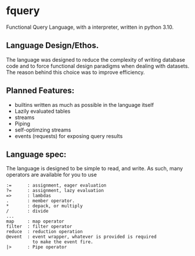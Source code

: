 # fquery
Functional Query Language, with a interpreter, written in python 3.10.

## Language Design/Ethos.

The language was designed to reduce the complexity of writing database
code and to force functional design paradigms when dealing with datasets.
The reason behind this choice was to improve efficiency. 

## Planned Features:
- builtins written as much as possible in the language itself
- Lazily evaluated tables
- streams
- Piping
- self-optimzing streams
- events (requests) for exposing query results

## Language spec:

The language is designed to be simple to read, and write. As such,
many operators are available for you to use

```
:=      : assignment, eager evaluation
?=      : assignment, lazy evaluation
=>      : lambdas
.       : member operator.
*       : depack, or multiply
/       : divide
...
map     : map operator
filter  : filter operator
reduce  : reduction operation
@event  : event wrapper, whatever is provided is required
          to make the event fire.
|>      : Pipe operator
```
